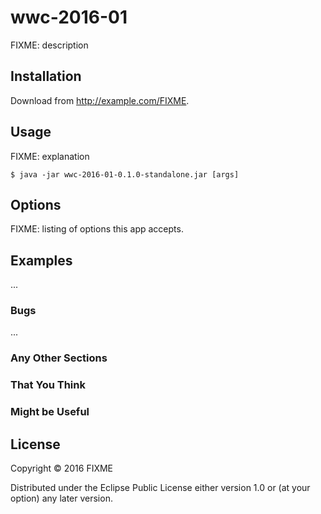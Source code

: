 # wwc-2016-01

FIXME: description

## Installation

Download from http://example.com/FIXME.

## Usage

FIXME: explanation

    $ java -jar wwc-2016-01-0.1.0-standalone.jar [args]

## Options

FIXME: listing of options this app accepts.

## Examples

...

### Bugs

...

### Any Other Sections
### That You Think
### Might be Useful

## License

Copyright © 2016 FIXME

Distributed under the Eclipse Public License either version 1.0 or (at
your option) any later version.
